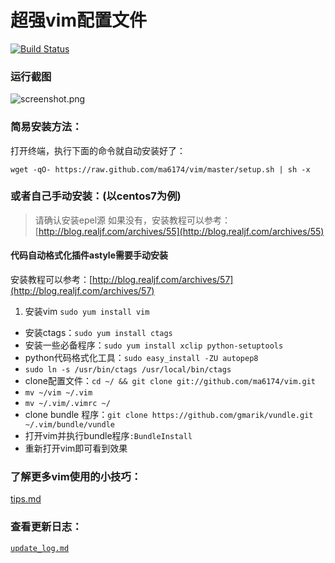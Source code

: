 # 超强vim配置文件

[![Build Status](https://travis-ci.org/ma6174/vim.png?branch=master)](https://travis-ci.org/ma6174/vim)

### 运行截图

![screenshot.png](screenshot.png)

### 简易安装方法：

打开终端，执行下面的命令就自动安装好了：

`wget -qO- https://raw.github.com/ma6174/vim/master/setup.sh | sh -x`

### 或者自己手动安装：(以centos7为例)
> 请确认安装epel源
如果没有，安装教程可以参考：[http://blog.realjf.com/archives/55](http://blog.realjf.com/archives/55)

#### 代码自动格式化插件astyle需要手动安装
安装教程可以参考：[http://blog.realjf.com/archives/57](http://blog.realjf.com/archives/57)

1. 安装vim `sudo yum install vim`
- 安装ctags：`sudo yum install ctags`
- 安装一些必备程序：`sudo yum install xclip python-setuptools`
- python代码格式化工具：`sudo easy_install -ZU autopep8`
- `sudo ln -s /usr/bin/ctags /usr/local/bin/ctags`
- clone配置文件：`cd ~/ && git clone git://github.com/ma6174/vim.git`
- `mv ~/vim ~/.vim`
- `mv ~/.vim/.vimrc ~/`
- clone bundle 程序：`git clone https://github.com/gmarik/vundle.git ~/.vim/bundle/vundle`
- 打开vim并执行bundle程序`:BundleInstall`
- 重新打开vim即可看到效果

### 了解更多vim使用的小技巧：

[tips.md](tips.md)

### 查看更新日志：

[`update_log.md`](update_log.md)
